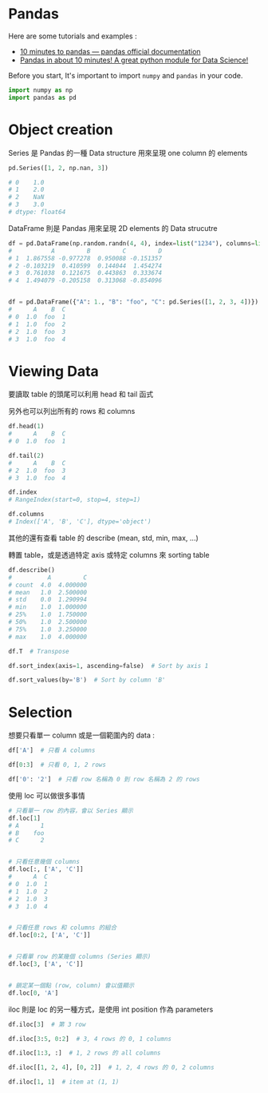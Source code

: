 # Pandas

Here are some tutorials and examples :

* [10 minutes to pandas — pandas official documentation](https://pandas.pydata.org/pandas-docs/stable/getting_started/10min.html)
* [Pandas in about 10 minutes! A great python module for Data Science!](https://www.youtube.com/watch?v=iGFdh6_FePU)

Before you start, It's important to import `numpy` and `pandas` in your code.

``` py
import numpy as np
import pandas as pd
```

# Object creation

Series 是 Pandas 的一種 Data structure 用來呈現 one column 的 elements

``` py
pd.Series([1, 2, np.nan, 3])

# 0    1.0
# 1    2.0
# 2    NaN
# 3    3.0
# dtype: float64
```

DataFrame 則是 Pandas 用來呈現 2D elements 的 Data strucutre

``` py
df = pd.DataFrame(np.random.randn(4, 4), index=list("1234"), columns=list("ABCD"))
#           A         B         C         D
# 1  1.867558 -0.977278  0.950088 -0.151357
# 2 -0.103219  0.410599  0.144044  1.454274
# 3  0.761038  0.121675  0.443863  0.333674
# 4  1.494079 -0.205158  0.313068 -0.854096


df = pd.DataFrame({"A": 1., "B": "foo", "C": pd.Series([1, 2, 3, 4])})
#      A    B  C
# 0  1.0  foo  1
# 1  1.0  foo  2
# 2  1.0  foo  3
# 3  1.0  foo  4
```

# Viewing Data
要讀取 table 的頭尾可以利用 head 和 tail 函式

另外也可以列出所有的 rows 和 columns

``` py
df.head(1)
#      A    B  C
# 0  1.0  foo  1

df.tail(2)
#      A    B  C
# 2  1.0  foo  3
# 3  1.0  foo  4

df.index
# RangeIndex(start=0, stop=4, step=1)

df.columns
# Index(['A', 'B', 'C'], dtype='object')
```

其他的還有查看 table 的 describe (mean, std, min, max, ...)

轉置 table，或是透過特定 axis 或特定 columns 來 sorting table

``` py
df.describe()
#          A         C
# count  4.0  4.000000
# mean   1.0  2.500000
# std    0.0  1.290994
# min    1.0  1.000000
# 25%    1.0  1.750000
# 50%    1.0  2.500000
# 75%    1.0  3.250000
# max    1.0  4.000000

df.T  # Transpose

df.sort_index(axis=1, ascending=false)  # Sort by axis 1

df.sort_values(by='B')  # Sort by column 'B'
```

# Selection

想要只看單一 column 或是一個範圍內的 data :

``` py
df['A']  # 只看 A columns

df[0:3]  # 只看 0, 1, 2 rows

df['0': '2']  # 只看 row 名稱為 0 到 row 名稱為 2 的 rows
```

使用 loc 可以做很多事情

``` py
# 只看單一 row 的內容，會以 Series 顯示
df.loc[1]
# A      1
# B    foo
# C      2


# 只看任意幾個 columns
df.loc[:, ['A', 'C']]
#      A  C
# 0  1.0  1
# 1  1.0  2
# 2  1.0  3
# 3  1.0  4


# 只看任意 rows 和 columns 的組合
df.loc[0:2, ['A', 'C']]


# 只看單 row 的某幾個 columns (Series 顯示)
df.loc[3, ['A', 'C']]


# 鎖定某一個點 (row, column) 會以值顯示
df.loc[0, 'A']
```

iloc 則是 loc 的另一種方式，是使用 int position 作為 parameters

``` py
df.iloc[3]  # 第 3 row

df.iloc[3:5, 0:2]  # 3, 4 rows 的 0, 1 columns

df.iloc[1:3, :]  # 1, 2 rows 的 all columns

df.iloc[[1, 2, 4], [0, 2]]  # 1, 2, 4 rows 的 0, 2 columns

df.iloc[1, 1]  # item at (1, 1)
```

